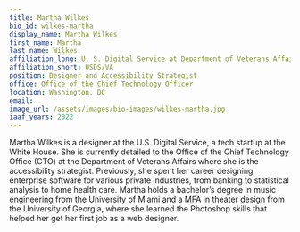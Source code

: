```yaml
---
title: Martha Wilkes
bio_id: wilkes-martha
display_name: Martha Wilkes
first_name: Martha
last_name: Wilkes
affiliation_long: U. S. Digital Service at Department of Veterans Affairs
affiliation_short: USDS/VA
position: Designer and Accessibility Strategist
office: Office of the Chief Technology Officer
location: Washington, DC
email: 
image_url: /assets/images/bio-images/wilkes-martha.jpg
iaaf_years: 2022
---
```

Martha Wilkes is a designer at the U.S. Digital Service, a tech startup at the White House. She is currently detailed to the Office of the Chief Technology Office (CTO) at the Department of Veterans Affairs where she is the accessibility strategist. Previously, she spent her career designing enterprise software for various private industries, from banking to statistical analysis to home health care. Martha holds a bachelor’s degree in music engineering from the University of Miami and a MFA in theater design from the University of Georgia, where she learned the Photoshop skills that helped her get her first job as a web designer.   